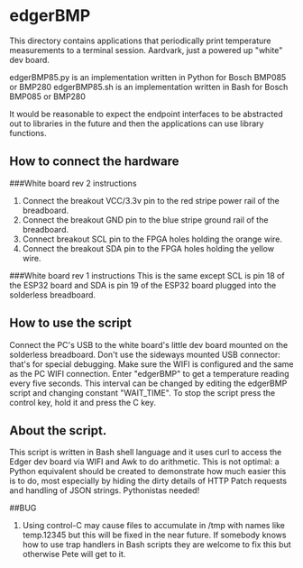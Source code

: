 # edgerBMP
This directory contains applications that periodically print temperature measurements to a terminal session. Aardvark, just a powered up "white" dev board.

edgerBMP85.py is an implementation written in Python for Bosch BMP085 or BMP280
edgerBMP85.sh is an implementation written in Bash for Bosch BMP085 or BMP280

It would be reasonable to expect the endpoint interfaces to be abstracted out to libraries in the future and then the applications can use library functions. 

## How to connect the hardware

###White board rev 2 instructions
1. Connect the breakout VCC/3.3v pin to the red stripe power rail of the breadboard.
2. Connect the breakout GND pin to the blue stripe ground rail of the breadboard.
3. Connect breakout SCL pin to the FPGA holes holding the orange wire.
4. Connect the breakout SDA pin to the FPGA holes holding the yellow wire.

###White board rev 1 instructions
This is the same except SCL is pin 18 of the ESP32 board and SDA is pin 19 of the ESP32 board plugged into the solderless breadboard.

## How to use the script
Connect the PC's USB to the white board's little dev board mounted on the solderless breadboard. Don't use the sideways mounted USB connector: that's for special debugging.
Make sure the WIFI is configured and the same as the PC WIFI connection.
Enter "edgerBMP" to get a temperature reading every five seconds. This interval can be changed by editing the edgerBMP script and changing constant "WAIT_TIME".
To stop the script press the control key, hold it and press the C key.

## About the script.
This script is written in Bash shell language and it uses curl to access the Edger dev board via WIFI and Awk to do arithmetic. This is not optimal: a Python equivalent should be created to demonstrate how much easier this is to do, most especially by hiding the dirty details of HTTP Patch requests and handling of JSON strings. Pythonistas needed!

##BUG
1. Using control-C may cause files to accumulate in /tmp with names like temp.12345 but this will be fixed in the near future. If somebody knows how to use trap handlers in Bash scripts they are welcome to fix this but otherwise Pete will get to it.

